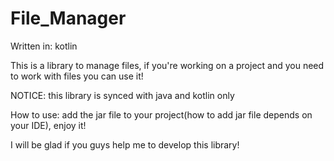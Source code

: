 # File_Manager
Written in: kotlin

This is a library to manage files, if you're working on a project and you need to work with files you can use it!

NOTICE: this library is synced with java and kotlin only

How to use: add the  jar file to your project(how to add jar file depends on your IDE), 
enjoy it!

I will be glad if you guys help me to develop this library!
